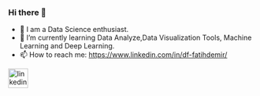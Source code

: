 ### Hi there 👋



- 🔭 I am a Data Science enthusiast.
- 🌱 I’m currently learning Data Analyze,Data Visualization Tools, Machine Learning and Deep Learning.
- 📫 How to reach me: https://www.linkedin.com/in/df-fatihdemir/

<a href="https://www.linkedin.com/in/df-fatihdemir/"><img src="https://upload.wikimedia.org/wikipedia/commons/thumb/c/ca/LinkedIn_logo_initials.png/300px-LinkedIn_logo_initials.png" alt="linkedin" width="40"/></a>
